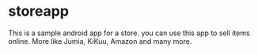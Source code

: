 # storeapp
This is a sample android app for a store. you can use this app to sell items online. More like Jumia, KiKuu, Amazon and many more.
